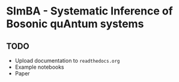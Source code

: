 
# SImBA - Systematic Inference of Bosonic quAntum systems

## TODO

* Upload documentation to `readthedocs.org`
* Example notebooks
* Paper